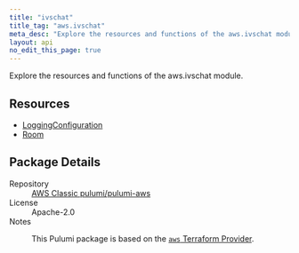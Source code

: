 ```yaml
---
title: "ivschat"
title_tag: "aws.ivschat"
meta_desc: "Explore the resources and functions of the aws.ivschat module."
layout: api
no_edit_this_page: true
---
```


<!-- WARNING: this file was generated by Pulumi Docs Generator. -->
<!-- Do not edit by hand unless you're certain you know what you are doing! -->

Explore the resources and functions of the aws.ivschat module.

<h2 id="resources">Resources</h2>
<ul class="api">
    <li><a href="loggingconfiguration/" title="LoggingConfiguration"><span class="api-symbol api-symbol--resource"></span>LoggingConfiguration</a></li>
    <li><a href="room/" title="Room"><span class="api-symbol api-symbol--resource"></span>Room</a></li>
</ul>

<h2 id="package-details">Package Details</h2>
<dl class="package-details">
	<dt>Repository</dt>
	<dd><a href="https://github.com/pulumi/pulumi-aws">AWS Classic pulumi/pulumi-aws</a></dd>
	<dt>License</dt>
	<dd>Apache-2.0</dd>
	<dt>Notes</dt>
	<dd><p>This Pulumi package is based on the <a href="https://github.com/hashicorp/terraform-provider-aws"><code>aws</code> Terraform Provider</a>.</p>
</dd>
</dl>

